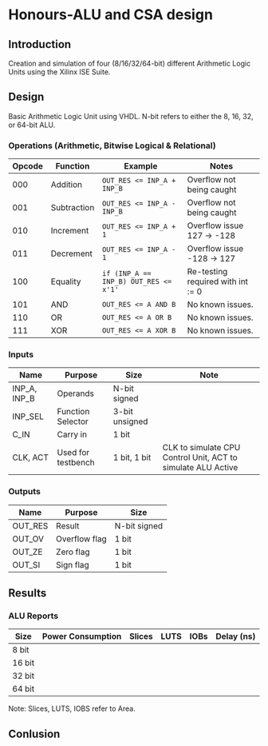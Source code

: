 # Honours-ALU and CSA design

## Introduction

Creation and simulation of four (8/16/32/64-bit) different Arithmetic Logic Units using the Xilinx ISE Suite. 

## Design

Basic Arithmetic Logic Unit using VHDL. N-bit refers to either the 8, 16, 32, or 64-bit ALU.

### Operations (Arithmetic, Bitwise Logical & Relational)

| Opcode        | Function      | Example                               | Notes                             |
| ------------- | ------------- | ------------------------------------- | --------------------------------- |
| 000           | Addition      | `OUT_RES <= INP_A + INP_B`            | Overflow not being caught         |
| 001           | Subtraction   | `OUT_RES <= INP_A - INP_B`            | Overflow not being caught         |
| 010           | Increment     | `OUT_RES <= INP_A + 1`                | Overflow issue 127 -> -128        |
| 011           | Decrement     | `OUT_RES <= INP_A - 1`                | Overflow issue -128 -> 127        |
| 100           | Equality      | `if (INP_A == INP_B) OUT_RES <= x'1'` | Re-testing required with int := 0 |
| 101           | AND           | `OUT_RES <= A AND B`                  | No known issues.                  |
| 110           | OR            | `OUT_RES <= A OR B`                   | No known issues.                  |
| 111           | XOR           | `OUT_RES <= A XOR B`                  | No known issues.                  |

### Inputs

| Name          | Purpose            | Size           | Note                                                         |
| ------------- | ------------------ | -------------- | ------------------------------------------------------------ |
| INP_A, INP_B  | Operands           | N-bit signed   |                                                              |
| INP_SEL       | Function Selector  | 3-bit unsigned |                                                              |
| C_IN          | Carry in           | 1 bit          |                                                              |
| CLK, ACT      | Used for testbench | 1 bit, 1 bit   | CLK to simulate CPU Control Unit, ACT to simulate ALU Active |

### Outputs

| Name    | Purpose       | Size          |
| ------- | ------------- | ------------- |
| OUT_RES | Result        | N-bit signed  |
| OUT_OV  | Overflow flag | 1 bit         |
| OUT_ZE  | Zero flag     | 1 bit         |
| OUT_SI  | Sign flag     | 1 bit         |

## Results

### ALU Reports

| Size   | Power Consumption | Slices | LUTS | IOBs | Delay (ns) |
| ------ | ----------------- | ------ | ---- | ---- | ---------- |
| 8 bit  |                   |        |      |      |            |
| 16 bit |                   |        |      |      |            |
| 32 bit |                   |        |      |      |            |
| 64 bit |                   |        |      |      |            |

Note: Slices, LUTS, IOBS refer to Area.

## Conlusion


